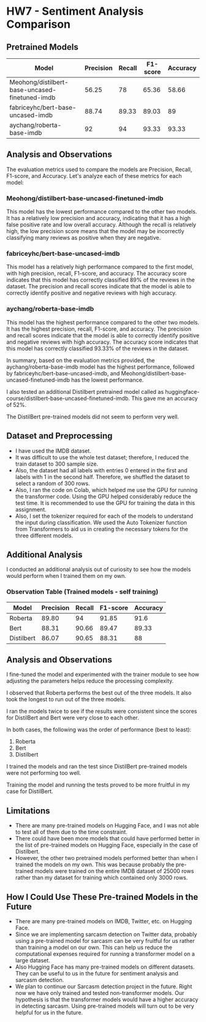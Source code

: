 # HW7 - Sentiment Analysis Comparison

## Pretrained Models

| Model                                           | Precision | Recall | F1-score | Accuracy |
|-------------------------------------------------|-----------|--------|----------|----------|
| Meohong/distilbert-base-uncased-finetuned-imdb  | 56.25     | 78     | 65.36    | 58.66    |
| fabriceyhc/bert-base-uncased-imdb              | 88.74     | 89.33  | 89.03    | 89       |
| aychang/roberta-base-imdb                      | 92        | 94     | 93.33    | 93.33    |

## Analysis and Observations

The evaluation metrics used to compare the models are Precision, Recall, F1-score, and Accuracy. Let's analyze each of these metrics for each model:

### Meohong/distilbert-base-uncased-finetuned-imdb

This model has the lowest performance compared to the other two models. It has a relatively low precision and accuracy, indicating that it has a high false positive rate and low overall accuracy. Although the recall is relatively high, the low precision score means that the model may be incorrectly classifying many reviews as positive when they are negative.

### fabriceyhc/bert-base-uncased-imdb

This model has a relatively high performance compared to the first model, with high precision, recall, F1-score, and accuracy. The accuracy score indicates that this model has correctly classified 89% of the reviews in the dataset. The precision and recall scores indicate that the model is able to correctly identify positive and negative reviews with high accuracy.

### aychang/roberta-base-imdb

This model has the highest performance compared to the other two models. It has the highest precision, recall, F1-score, and accuracy. The precision and recall scores indicate that the model is able to correctly identify positive and negative reviews with high accuracy. The accuracy score indicates that this model has correctly classified 93.33% of the reviews in the dataset.

In summary, based on the evaluation metrics provided, the aychang/roberta-base-imdb model has the highest performance, followed by fabriceyhc/bert-base-uncased-imdb, and Meohong/distilbert-base-uncased-finetuned-imdb has the lowest performance.

I also tested an additional Distilbert pretrained model called as huggingface-course/distilbert-base-uncased-finetuned-imdb. This gave me an accuracy of 52%.

The DistilBert pre-trained models did not seem to perform very well.

## Dataset and Preprocessing

- I have used the IMDB dataset.
- It was difficult to use the whole test dataset; therefore, I reduced the train dataset to 300 sample size.
- Also, the dataset had all labels with entries 0 entered in the first and labels with 1 in the second half. Therefore, we shuffled the dataset to select a random of 300 rows.
- Also, I ran the code on Colab, which helped me use the GPU for running the transformer code. Using the GPU helped considerably reduce the test time. It is recommended to use the GPU for training the data in this assignment.
- Also, I set the tokenizer required for each of the models to understand the input during classification. We used the Auto Tokenizer function from Transformers to aid us in creating the necessary tokens for the three different models.

## Additional Analysis

I conducted an additional analysis out of curiosity to see how the models would perform when I trained them on my own.

### Observation Table (Trained models - self training)

| Model    | Precision | Recall | F1-score | Accuracy |
|----------|-----------|--------|----------|----------|
| Roberta  | 89.80     | 94     | 91.85    | 91.6     |
| Bert     | 88.31     | 90.66  | 89.47    | 89.33    |
| Distilbert | 86.07  | 90.65  | 88.31    | 88       |

## Analysis and Observations

I fine-tuned the model and experimented with the trainer module to see how adjusting the parameters helps reduce the processing complexity.

I observed that Roberta performs the best out of the three models. It also took the longest to run out of the three models.

I ran the models twice to see if the results were consistent since the scores for DistilBert and Bert were very close to each other.

In both cases, the following was the order of performance (best to least):
1. Roberta
2. Bert
3. Distilbert

I trained the models and ran the test since DistilBert pre-trained models were not performing too well.

Training the model and running the tests proved to be more fruitful in my case for DistilBert.

## Limitations

- There are many pre-trained models on Hugging Face, and I was not able to test all of them due to the time constraint.
- There could have been more models that could have performed better in the list of pre-trained models on Hugging Face, especially in the case of Distilbert.
- However, the other two pretrained models performed better than when I trained the models on my own. This was because probably the pre-trained models were trained on the entire IMDB dataset of 25000 rows rather than my dataset for training which contained only 3000 rows.

## How I Could Use These Pre-trained Models in the Future

- There are many pre-trained models on IMDB, Twitter, etc. on Hugging Face.
- Since we are implementing sarcasm detection on Twitter data, probably using a pre-trained model for sarcasm can be very fruitful for us rather than training a model on our own. This can help us reduce the computational expenses required for running a transformer model on a large dataset.
- Also Hugging Face has many pre-trained models on different datasets. They can be useful to us in the future for sentiment analysis and sarcasm detection.
- We plan to continue our Sarcasm detection project in the future. Right now we have only trained and tested non-transformer models. Our hypothesis is that the transformer models would have a higher accuracy in detecting sarcasm. Using pre-trained models will turn out to be very helpful for us in the future.
